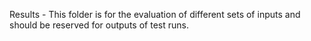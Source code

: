 Results - This folder is for the evaluation of different sets of inputs and should be reserved for outputs of test runs.